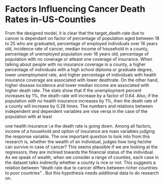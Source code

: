 # Factors Influencing Cancer Death Rates in-US-Counties
From the designed model, it is clear that the target_death-rate due to cancer is dependant on factor of percentage of population aged between 18 to 25 who are graduated, percentage of employed individuals over 16 years old, incidence rate of cancer, median income of household in a county, percentage of unemployed population over 16 years old, percentage of population with no coverage or atleast one coverage of insurance.
When talking about people with no insurance coverage in a county, a higher percentage of individuals with a high school diploma or graduate degree, lower unemployment rate, and higher percentage of individuals with health insurance coverage are associated with lower deathrate. On the other hand, higher disease incidence and lower median income are associated with higher death rate. The stats show that if the unemployment percent increases by 1%, the death-rate will increase by a factor of 0.64. Also, if the population with no health insurance increases by 1%, then the death rate of a county will increase by 0.28 times. The numbers and relations between independent and dependent variables are vise versa in the case of the population with at least
 
one health insurance i.e the death rate is going down. Among all factors, income of a household and option of insurance are main variables judging the response variable.
The one important question to look into from this research is, whether the wealth of an individual, judges how long he/she can survive in case of cancer? This seems plausible if we are looking at the regressors, they are inclined towards the financial status of the individual. As we speak of wealth, when we consider a range of counties, each case in the dataset talks indirectly whether a county is rice or not. This suggests a relation between “death rate due to cancer differs between richer countries to poor countries” . But this hypothesis needs additional data to do research on.
